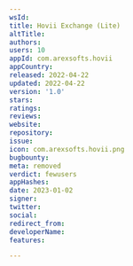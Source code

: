 ```yaml
---
wsId: 
title: Hovii Exchange (Lite)
altTitle: 
authors: 
users: 10
appId: com.arexsofts.hovii
appCountry: 
released: 2022-04-22
updated: 2022-04-22
version: '1.0'
stars: 
ratings: 
reviews: 
website: 
repository: 
issue: 
icon: com.arexsofts.hovii.png
bugbounty: 
meta: removed
verdict: fewusers
appHashes: 
date: 2023-01-02
signer: 
twitter: 
social: 
redirect_from: 
developerName: 
features: 

---
```


